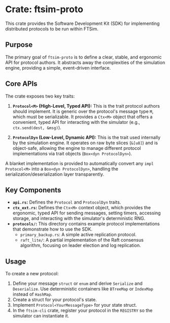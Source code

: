# Crate: ftsim-proto

This crate provides the Software Development Kit (SDK) for implementing distributed protocols to be run within FTSim.

## Purpose

The primary goal of `ftsim-proto` is to define a clear, stable, and ergonomic API for protocol authors. It abstracts away the complexities of the simulation engine, providing a simple, event-driven interface.

## Core APIs

The crate exposes two key traits:

1.  **`Protocol<M>` (High-Level, Typed API):** This is the trait protocol authors should implement. It is generic over the protocol's message type `M`, which must be serializable. It provides a `Ctx<M>` object that offers a convenient, typed API for interacting with the simulator (e.g., `ctx.send(dest, &msg)`).

2.  **`ProtocolDyn` (Low-Level, Dynamic API):** This is the trait used internally by the simulation engine. It operates on raw byte slices (`&[u8]`) and is object-safe, allowing the engine to manage different protocol implementations via trait objects (`Box<dyn ProtocolDyn>`).

A blanket implementation is provided to automatically convert any `impl Protocol<M>` into a `Box<dyn ProtocolDyn>`, handling the serialization/deserialization layer transparently.

## Key Components

-   **`api.rs`:** Defines the `Protocol` and `ProtocolDyn` traits.
-   **`ctx_ext.rs`:** Defines the `Ctx<M>` context object, which provides the ergonomic, typed API for sending messages, setting timers, accessing storage, and interacting with the simulator's deterministic RNG.
-   **`protocols/`:** This directory contains example protocol implementations that demonstrate how to use the SDK.
    -   `primary_backup.rs`: A simple active replication protocol.
    -   `raft_lite/`: A partial implementation of the Raft consensus algorithm, focusing on leader election and log replication.

## Usage

To create a new protocol:
1.  Define your message `struct` or `enum` and derive `Serialize` and `Deserialize`. Use deterministic containers like `BTreeMap` or `IndexMap` instead of `HashMap`.
2.  Create a struct for your protocol's state.
3.  Implement `Protocol<YourMessageType>` for your state struct.
4.  In the `ftsim-cli` crate, register your protocol in the `REGISTRY` so the simulator can instantiate it.
